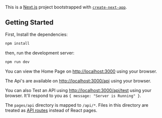 This is a [Next.js](https://nextjs.org/) project bootstrapped with [`create-next-app`](https://github.com/vercel/next.js/tree/canary/packages/create-next-app).

## Getting Started

First, Install the dependencies:

```bash
npm install
```

then, run the development server:

```bash
npm run dev
```

You can view the Home Page on [http://localhost:3000](http://localhost:3000) using your browser.

The Api's are available on [http://localhost:3000/api](http://localhost:3000/api) using your browser.

You can also Test an API using [http://localhost:3000/api/test](http://localhost:3000/api/test) using your browser.
It'll respond to you as `{ message: "Server is Running" }`.

The `pages/api` directory is mapped to `/api/*`. Files in this directory are treated as [API routes](https://nextjs.org/docs/api-routes/introduction) instead of React pages.
